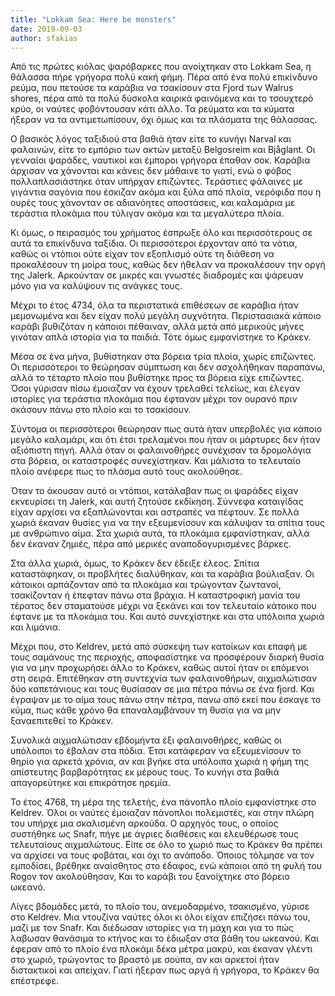 ```yaml
---
title: "Lokkam Sea: Here be monsters"
date: 2019-09-03
author: sfakias
---
```


Από τις πρώτες κιόλας ψαρόβαρκες που ανοίχτηκαν στο Lokkam Sea, η θάλασσα πήρε
γρήγορα πολύ κακή φήμη. Πέρα από ένα πολύ επικίνδυνο ρεύμα, που πετούσε τα
καράβια να τσακίσουν στα Fjord των Walrus shores, πέρα από τα πολύ δύσκολα
καιρικά φαινόμενα και το τσουχτερό κρύο, οι ναύτες φοβόντουσαν κάτι άλλο. Τα
ρεύματα και τα κύματα ήξεραν να τα αντιμετωπίσουν, όχι όμως και τα πλάσματα
της θάλασσας.



Ο βασικός λόγος ταξιδιού στα βαθιά ήταν είτε το κυνήγι Narval και φαλαινών,
είτε το εμπόριο των ακτών μεταξύ Belgosreim και Bjåglant. Οι γενναίοι ψαράδες,
ναυτικοί και έμποροι γρήγορα έπαθαν σοκ. Καράβια άρχισαν να χάνονται και
κάνεις δεν μάθαινε το γιατί, ενώ ο φόβος πολλαπλασιάστηκε όταν υπήρχαν
επιζώντες. Τεράστιες φάλαινες με γιγάντια σαγόνια που έσκιζαν ακόμα και ξύλα
από πλοία, νερόφιδα που η ουρές τους χάνονταν σε αδιανόητες αποστάσεις, και
καλαμάρια με τεράστια πλοκάμια που τύλιγαν ακόμα και τα μεγαλύτερα πλοία.



Κι όμως, ο πειρασμός του χρήματος έσπρωξε όλο και περισσότερους σε αυτά τα
επικίνδυνα ταξίδια. Οι περισσότεροι έρχονταν από τα νότια, καθώς οι ντόπιοι
ούτε είχαν τον εξοπλισμό ούτε τη διάθεση να προκαλέσουν τη μοίρα τους, καθώς
δεν ήθελαν να προκαλέσουν την οργή της Jalerk. Αρκούνταν σε μικρές και γνωστές
διαδρομές και ψάρευαν μόνο για να καλύψουν τις ανάγκες τους.



Μέχρι το έτος 4734, όλα τα περιστατικά επιθέσεων σε καράβια ήταν μεμονωμένα
και δεν είχαν πολύ μεγάλη συχνότητα. Περιστασιακά κάποιο καράβι βυθιζόταν η
κάποιοι πέθαιναν, αλλά μετά από μερικούς μήνες γινόταν απλά ιστορία για τα
παιδιά. Τότε όμως εμφανίστηκε το Κράκεν.



Μέσα σε ένα μήνα, βυθίστηκαν στα βόρεια τρία πλοία, χωρίς επιζώντες. Οι
περισσότεροι το θεώρησαν σύμπτωση και δεν ασχολήθηκαν παραπάνω, αλλά το
τέταρτο πλοίο που βυθίστηκε προς τα βόρεια είχε επιζώντες. Όσοι γύρισαν πίσω
έμοιαζαν να έχουν τρελαθεί τελείως, και έλεγαν ιστορίες για τεράστια πλοκάμια
που έφταναν μέχρι τον ουρανό πριν σκάσουν πάνω στο πλοίο και το τσακίσουν.



Σύντομα οι περισσότεροι θεώρησαν πως αυτά ήταν υπερβολές για κάποιο μεγάλο
καλαμάρι, και ότι έτσι τρελαμένοι που ήταν οι μάρτυρες δεν ήταν αξιόπιστη
πηγή. Αλλά όταν οι φαλαινοθήρες συνέχισαν τα δρομολόγια στα βόρεια, οι
καταστροφές συνεχίστηκαν. Και μάλιστα το τελευταίο πλοίο ανέφερε πως το πλάσμα
αυτό τους ακολούθησε.



Όταν το άκουσαν αυτό οι ντόπιοι, κατάλαβαν πως οι ψαράδες είχαν εκνευρίσει τη
Jalerk, και αυτή ζητούσε εκδίκηση. Σύννεφα  καταιγίδας είχαν αρχίσει να
εξαπλώνονται και αστραπές να πέφτουν. Σε πολλά χωριά έκαναν θυσίες για να την
εξευμενίσουν και κάλυψαν τα σπίτια τους με ανθρώπινο αίμα. Στα χωριά αυτά, τα
πλοκάμια εμφανίστηκαν, αλλά δεν έκαναν ζημιές, πέρα από μερικές
αναποδογυρισμένες βάρκες.



Στα άλλα χωριά, όμως, το Κράκεν δεν έδειξε έλεος. Σπίτια καταστάφηκαν, οι
προβλήτες διαλύθηκαν, και τα καράβια βούλιαξαν. Οι κάτοικοι αρπάζονταν από τα
πλοκάμια και τρώγονταν ζωντανοί, τσακίζονταν ή έπεφταν πάνω στα βράχια. Η
καταστροφική μανία του τέρατος δεν σταματούσε μέχρι να ξεκάνει και τον
τελευταίο κάτοικο που έφτανε με τα πλοκάμια του. Και αυτό συνεχίστηκε και στα
υπόλοιπα χωριά και λιμάνια.



Μέχρι που, στο Keldrev, μετά από σύσκεψη των κατοίκων και επαφή με τους
σαμάνους της περιοχής, αποφασίστηκε να προσφέρουν διαρκή θυσία για να μην
προχωρήσει άλλο το Κράκεν, καθώς αυτοί ήταν οι επόμενοι στη σειρά. Επιτέθηκαν
στη συντεχνία των φαλαινοθήρων, αιχμαλώτισαν δύο καπετάνιους και τους θυσίασαν
σε μια πέτρα πάνω σε ένα fjord. Και έγραψαν με το αίμα τους πάνω στην πέτρα,
πανω από εκεί που έσκαγε το κύμα, πως κάθε χρόνο θα επαναλαμβάνουν τη θυσία
για να μην ξαναεπιτεθεί το Κράκεν.



Συνολικά αιχμαλώτισαν εβδομήντα έξι φαλαινοθήρες, καθώς οι υπόλοιποι το έβαλαν
στα πόδια. Έτσι κατάφεραν να εξευμενίσουν το θηρίο για αρκετά χρόνια, αν και
βγήκε στα υπόλοιπα χωριά η φήμη της απίστευτης βαρβαρότητας εκ μέρους τους. Το
κυνήγι στα βαθιά απαγορεύτηκε και επικράτησε ηρεμία.



Το έτος 4768, τη μέρα της τελετής, ένα πάνοπλο πλοίο εμφανίστηκε στο Keldrev.
Όλοι οι ναύτες έμοιαζαν πάνοπλοι πολεμιστές, και στην πλώρη του υπήρχε μια
σκαλισμένη αρκούδα. Ο αρχηγός τους, ο οποίος συστήθηκε ως Snafr, πήγε με
άγριες διαθέσεις και ελευθέρωσε τους τελευταίους αιχμαλώτους. Είπε σε όλο το
χωριό πως το Κράκεν θα πρέπει να αρχίσει να τους φοβάται, και όχι το ανάποδο.
Όποιος τόλμησε να τον εμποδίσει, βρέθηκε αναίσθητος στο έδαφος, ενώ κάποιοι
από τη φυλή του Rogov τον ακολούθησαν, Και το καράβι του ξανοίχτηκε στο βόρειο
ωκεανό.



Λίγες βδομάδες μετά, το πλοίο του, ανεμοδαρμένο, τσακισμένο, γύρισε στο
Keldrev. Μια ντουζίνα ναύτες όλοι κι όλοι είχαν επιζήσει πάνω του, μαζί με τον
Snafr. Και διέδωσαν ιστορίες για τη μάχη και για το πώς λαβωσαν θανάσιμα το
κτήνος και το έδιωξαν στα βάθη του ωκεανού. Και έφεραν από το πλοίο ένα
πλοκάμι δέκα μέτρα μακρύ, και έκαναν γλέντι στο χωριό, τρώγοντας το βραστό με
σούπα, αν και αρκετοί ήταν διστακτικοί και απείχαν. Γιατί ήξεραν πως αργά ή
γρήγορα, το Κράκεν θα επέστρεφε.

